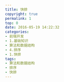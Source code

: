 ```yaml
---
title: 快排
copyright: true
permalink: 1
top: 0
date: 2016-05-19 14:22:32
categories:
- 前端开发
- 1.基础知识
- 算法和数据结构
- 4.排序
- 1.快排
tags:
- 算法和数据结构
- 排序
- 快排
---
```

